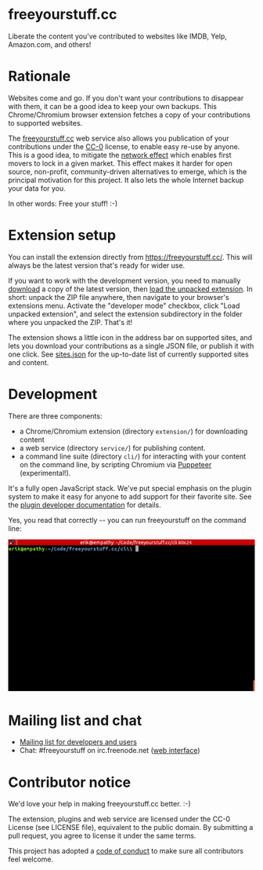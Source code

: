 # freeyourstuff.cc

Liberate the content you've contributed to websites like IMDB, Yelp, Amazon.com, and others!

# Rationale

Websites come and go. If you don't want your contributions to disappear with them, it can be a good idea to keep your own backups. This Chrome/Chromium browser extension fetches a copy of your contributions to supported websites.

The [freeyourstuff.cc](http://freeyourstuff.cc/) web service also allows you publication of your contributions under the [CC-0](https://creativecommons.org/publicdomain/zero/1.0/) license, to enable easy re-use by anyone. This is a good idea, to mitigate the [network effect](https://en.wikipedia.org/wiki/Network_effect) which enables first movers to lock in a given market. This effect makes it harder for open source, non-profit, community-driven alternatives to emerge, which is the principal motivation for this project. It also lets the whole Internet backup your data for you.

In other words: Free your stuff! :-)

# Extension setup

You can install the extension directly from https://freeyourstuff.cc/. This will always be the latest version that's ready for wider use.

If you want to work with the development version, you need to manually [download](https://github.com/eloquence/freeyourstuff.cc/archive/master.zip) a copy of the latest version, then [load the unpacked extension](https://developer.chrome.com/extensions/getstarted#unpacked). In short: unpack the ZIP file anywhere, then navigate to your browser's extensions menu. Activate the "developer mode" checkbox, click "Load unpacked extension", and select the extension subdirectory in the folder where you unpacked the ZIP. That's it!

The extension shows a little icon in the address bar on supported sites, and lets you download your contributions as a single JSON file, or publish it with one click. See [sites.json](https://raw.githubusercontent.com/eloquence/freeyourstuff.cc/master/extension/sites.json) for the up-to-date list of currently supported sites and content.

# Development

There are three components:

- a Chrome/Chromium extension (directory `extension/`) for downloading content
- a web service (directory `service/`) for publishing content.
- a command line suite (directory `cli/`) for interacting with your content
  on the command line, by scripting Chromium via
  [Puppeteer](https://github.com/GoogleChrome/puppeteer) (experimental!).

It's a fully open JavaScript stack. We've put special emphasis on the plugin system to make it easy for anyone to add support for their favorite site. See the [plugin developer documentation](http://freeyourstuff.cc/plugins) for details.

Yes, you read that correctly -- you can run freeyourstuff on the command line:

![command line animation](https://raw.githubusercontent.com/eloquence/freeyourstuff.cc/master/cli/cli.gif)

# Mailing list and chat

* [Mailing list for developers and users](http://www.freelists.org/list/freeyourstuff)
* Chat: #freeyourstuff on irc.freenode.net ([web interface](https://webchat.freenode.net/?channels=freeyourstuff))

# Contributor notice

We'd love your help in making freeyourstuff.cc better. :-)

The extension, plugins and web service are licensed under the CC-0 License (see LICENSE file),
equivalent to the public domain. By submitting a pull request, you agree to license it
under the same terms.

This project has adopted a [code of conduct](./CODE_OF_CONDUCT.md) to make
sure all contributors feel welcome.
